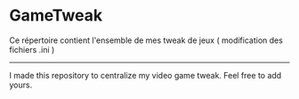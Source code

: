 # GameTweak
Ce répertoire contient l'ensemble de mes tweak de jeux ( modification des fichiers .ini )

___________________________________


I made this repository to centralize my video game tweak. Feel free to add yours.
